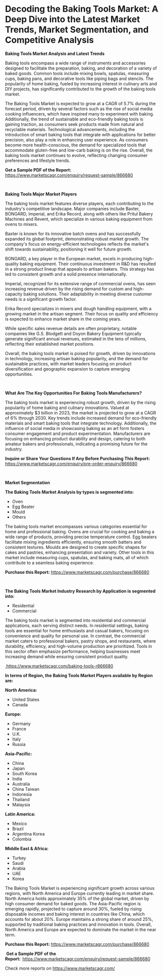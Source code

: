 <p><h1>Decoding the Baking Tools Market: A Deep Dive into the Latest Market Trends, Market Segmentation, and Competitive Analysis</h1></p><p><strong>Baking Tools Market Analysis and Latest Trends</strong></p>
<p><p>Baking tools encompass a wide range of instruments and accessories designed to facilitate the preparation, baking, and decoration of a variety of baked goods. Common tools include mixing bowls, spatulas, measuring cups, baking pans, and decorative tools like piping bags and stencils. The popularity of home baking, fueled by increasing interest in culinary arts and DIY projects, has significantly contributed to the growth of the baking tools market.</p><p>The Baking Tools Market is expected to grow at a CAGR of 5.7% during the forecast period, driven by several factors such as the rise of social media cooking influencers, which have inspired many to experiment with baking. Additionally, the trend of sustainable and eco-friendly baking tools is gaining traction, as consumers seek products made from natural and recyclable materials. Technological advancements, including the introduction of smart baking tools that integrate with applications for better precision, also play a role in enhancing user experience. As consumers become more health-conscious, the demand for specialized tools that accommodate gluten-free and low-carb baking is on the rise. Overall, the baking tools market continues to evolve, reflecting changing consumer preferences and lifestyle trends.</p></p>
<p><strong>Get a Sample PDF of the Report:&nbsp;</strong> <a href="https://www.marketscagr.com/enquiry/request-sample/866680?utm_campaign=2453&utm_medium=2&utm_source=Github&utm_content=ia&utm_term=04042025&utm_id=baking-tools">https://www.marketscagr.com/enquiry/request-sample/866680</a></p>
<p>&nbsp;</p>
<p><strong>Baking Tools Major Market Players</strong></p>
<p><p>The baking tools market features diverse players, each contributing to the industry's competitive landscape. Major companies include Baxter, BONGARD, Imperial, and Erika Record, along with others like Pritul Bakery Machines and Revent, which specialize in various baking equipment from ovens to mixers.</p><p>Baxter is known for its innovative batch ovens and has successfully expanded its global footprint, demonstrating robust market growth. The company's focus on energy-efficient technologies reflects the market's shift towards sustainability, positioning it well for future growth.</p><p>BONGARD, a key player in the European market, excels in producing high-quality baking equipment. Their continuous investment in R&D has resulted in a strong product lineup that appeals to artisan bakers. This strategy has led to consistent growth and a solid presence internationally.</p><p>Imperial, recognized for its extensive range of commercial ovens, has seen increasing revenue driven by the rising demand for custom and high-capacity baking solutions. Their adaptability in meeting diverse customer needs is a significant growth factor.</p><p>Erika Record specializes in mixers and dough handling equipment, with a growing market in the artisan segment. Their focus on quality and efficiency is expected to enhance market share in the coming years.</p><p>While specific sales revenue details are often proprietary, notable companies like G.S. Blodgett and Doyon Bakery Equipment typically generate significant annual revenues, estimated in the tens of millions, reflecting their established market positions.</p><p>Overall, the baking tools market is poised for growth, driven by innovations in technology, increasing artisan baking popularity, and the demand for sustainable practices, with market leaders focusing on product diversification and geographic expansion to capture emerging opportunities.</p></p>
<p>&nbsp;</p>
<p><strong>What Are The Key Opportunities For Baking Tools Manufacturers?</strong></p>
<p><p>The baking tools market is experiencing robust growth, driven by the rising popularity of home baking and culinary innovations. Valued at approximately $3 billion in 2023, the market is projected to grow at a CAGR of 6% through 2030. Key trends include increased demand for eco-friendly materials and smart baking tools that integrate technology. Additionally, the influence of social media in showcasing baking as an art form fosters consumer engagement and product experimentation. Manufacturers are focusing on enhancing product durability and design, catering to both amateur bakers and professionals, indicating a promising future for the industry.</p></p>
<p><strong>Inquire or Share Your Questions If Any Before Purchasing This Report:</strong> <a href="https://www.marketscagr.com/enquiry/pre-order-enquiry/866680?utm_campaign=2453&utm_medium=2&utm_source=Github&utm_content=ia&utm_term=04042025&utm_id=baking-tools">https://www.marketscagr.com/enquiry/pre-order-enquiry/866680</a></p>
<p>&nbsp;</p>
<p><strong>Market Segmentation</strong></p>
<p><strong>The Baking Tools Market Analysis by types is segmented into:</strong></p>
<p><ul><li>Oven</li><li>Egg Beater</li><li>Mould</li><li>Others</li></ul></p>
<p><p>The baking tools market encompasses various categories essential for home and professional baking. Ovens are crucial for cooking and baking a wide range of products, providing precise temperature control. Egg beaters facilitate mixing ingredients efficiently, ensuring smooth batters and consistent textures. Moulds are designed to create specific shapes for cakes and pastries, enhancing presentation and variety. Other tools in this market include measuring cups, spatulas, and baking mats, all of which contribute to a seamless baking experience.</p></p>
<p><strong>Purchase this Report:&nbsp;</strong><a href="https://www.marketscagr.com/purchase/866680?utm_campaign=2453&utm_medium=2&utm_source=Github&utm_content=ia&utm_term=04042025&utm_id=baking-tools">https://www.marketscagr.com/purchase/866680</a></p>
<p>&nbsp;</p>
<p><strong>The Baking Tools Market Industry Research by Application is segmented into:</strong></p>
<p><ul><li>Residential</li><li>Commercial</li></ul></p>
<p><p>The baking tools market is segmented into residential and commercial applications, each serving distinct needs. In residential settings, baking tools are essential for home enthusiasts and casual bakers, focusing on convenience and quality for personal use. In contrast, the commercial market caters to professional bakers, pastry shops, and restaurants, where durability, efficiency, and high-volume production are prioritized. Tools in this sector often emphasize performance, helping businesses meet increasing demand while ensuring consistent product quality.</p></p>
<p><a href="https://www.marketscagr.com/baking-tools-r866680?utm_campaign=2453&utm_medium=2&utm_source=Github&utm_content=ia&utm_term=04042025&utm_id=baking-tools">&nbsp;https://www.marketscagr.com/baking-tools-r866680</a></p>
<p><strong>In terms of Region, the Baking Tools Market Players available by Region are:</strong></p>
<p>
    <p> <strong> North America: </strong>
        <ul>
            <li>United States</li>
            <li>Canada</li>
        </ul>
        </p> 
    <p> <strong> Europe: </strong>
        <ul>
            <li>Germany</li>
            <li>France</li>
            <li>U.K.</li>
            <li>Italy</li>
            <li>Russia</li>
        </ul>
        </p> 
    <p> <strong> Asia-Pacific: </strong>
        <ul>
            <li>China</li>
            <li>Japan</li>
            <li>South Korea</li>
            <li>India</li>
            <li>Australia</li>
            <li>China Taiwan</li>
            <li>Indonesia</li>
            <li>Thailand</li>
            <li>Malaysia</li>
        </ul>
        </p> 
    <p> <strong> Latin America: </strong>
        <ul>
            <li>Mexico</li>
            <li>Brazil</li>
            <li>Argentina Korea</li>
            <li>Colombia</li>
        </ul>
        </p> 
    <p> <strong> Middle East & Africa: </strong>
        <ul>
            <li>Turkey</li>
            <li>Saudi</li>
            <li>Arabia</li>
            <li>UAE</li>
            <li>Korea</li>
        </ul>
    </p>
    </p>
<p><p>The Baking Tools Market is experiencing significant growth across various regions, with North America and Europe currently leading in market share. North America holds approximately 35% of the global market, driven by high consumer demand for baked goods. The Asia-Pacific region is emerging rapidly, projected to capture around 30%, fueled by rising disposable incomes and baking interest in countries like China, which accounts for about 20%. Europe maintains a strong share of around 25%, supported by traditional baking practices and innovation in tools. Overall, North America and Europe are expected to dominate the market in the near term.</p></p>
<p><strong>Purchase this Report: </strong><a href="https://www.marketscagr.com/purchase/866680?utm_campaign=2453&utm_medium=2&utm_source=Github&utm_content=ia&utm_term=04042025&utm_id=baking-tools">https://www.marketscagr.com/purchase/866680</a></p>
<p>&nbsp;<strong>Get a Sample PDF of the Report:&nbsp;&nbsp;</strong><a href="https://www.marketscagr.com/enquiry/request-sample/866680?utm_campaign=2453&utm_medium=2&utm_source=Github&utm_content=ia&utm_term=04042025&utm_id=baking-tools">https://www.marketscagr.com/enquiry/request-sample/866680</a></p>
<p><strong></strong></p>
<p>Check more reports on <a href="https://www.marketscagr.com/?utm_campaign=2453&utm_medium=2&utm_source=Github&utm_content=ia&utm_term=04042025&utm_id=baking-tools">https://www.marketscagr.com/</a></p>